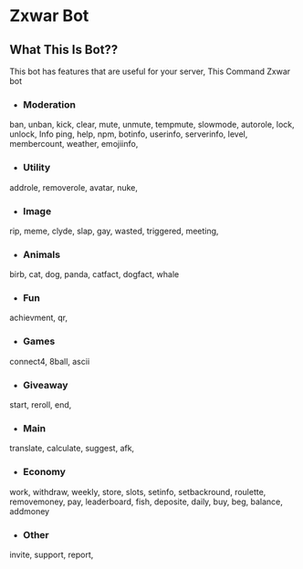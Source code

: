 <style>
  
  
Zxwar Bot
  
  
</style>

# Zxwar Bot
## What This Is Bot??
This bot has features that are useful for your server, 
This Command Zxwar bot

- ### Moderation
ban, unban, kick, clear, mute, unmute, tempmute, slowmode, autorole, lock, unlock,
Info
ping, help, npm, botinfo, userinfo, serverinfo, level, membercount, weather, emojiinfo,
- ### Utility
addrole, removerole, avatar, nuke,
- ### Image
rip, meme, clyde, slap, gay, wasted, triggered, meeting,
- ### Animals
birb, cat, dog, panda, catfact, dogfact, whale
- ### Fun
achievment, qr,
- ### Games
connect4, 8ball, ascii
- ### Giveaway
start, reroll, end,
- ### Main
translate, calculate, suggest, afk,
- ### Economy
work, withdraw, weekly, store, slots, setinfo, setbackround, roulette, removemoney, pay, leaderboard, fish, deposite, daily, buy, beg, balance, addmoney
- ### Other
invite, support, report,
